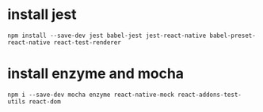 # install jest
    npm install --save-dev jest babel-jest jest-react-native babel-preset-react-native react-test-renderer
# install enzyme and mocha

    npm i --save-dev mocha enzyme react-native-mock react-addons-test-utils react-dom

